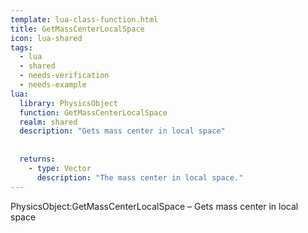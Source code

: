 ```yaml
---
template: lua-class-function.html
title: GetMassCenterLocalSpace
icon: lua-shared
tags:
  - lua
  - shared
  - needs-verification
  - needs-example
lua:
  library: PhysicsObject
  function: GetMassCenterLocalSpace
  realm: shared
  description: "Gets mass center in local space"
  
  
  returns:
    - type: Vector
      description: "The mass center in local space."
---
```


<div class="lua__search__keywords">
PhysicsObject:GetMassCenterLocalSpace &#x2013; Gets mass center in local space
</div>
